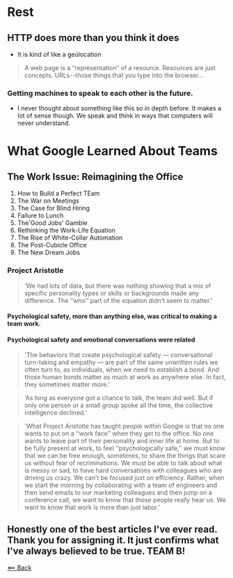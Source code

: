 # Rest
<!-- https://gist.github.com/brookr/5977550 -->

## HTTP does more than you think it does
- It is kind of like a geolocation

> A web page is a “representation” of a resource. Resources are just concepts. URLs--those things that you type into the browser...

### Getting machines to speak to each other is the future. 
- I never thought about something like this so in depth before. It makes a lot of sense though. We speak and think in ways that computers will never understand.

# What Google Learned About Teams
<!--by Charles Duhigg https://www.nytimes.com/2016/02/28/magazine/what-google-learned-from-its-quest-to-build-the-perfect-team.html -->

## The Work Issue: Reimagining the Office
1. How to Build a Perfect TEam
2. The War on Meetings
3. The Case for Blind Hiring
4. Failure to Lunch
5. The'Good Jobs' Gamble
6. Rethinking the Work-Life Equation
7. The Rise of White-Collar Automation
8. The Post-Cubicle Office
9. The New Dream Jobs

### Project Aristotle
> ‘We had lots of data, but there was nothing showing that a mix of specific personality types or skills or backgrounds made any difference. The ‘‘who’’ part of the equation didn’t seem to matter.’


#### Psychological safety, more than anything else, was critical to making a team work.


#### Psychological safety and emotional conversations were related
> 'The behaviors that create psychological safety — conversational turn-taking and empathy — are part of the same unwritten rules we often turn to, as individuals, when we need to establish a bond. And those human bonds matter as much at work as anywhere else. In fact, they sometimes matter more.'

> ‘As long as everyone got a chance to talk, the team did well. But if only one person or a small group spoke all the time, the collective intelligence declined.’

> 'What Project Aristotle has taught people within Google is that no one wants to put on a ‘‘work face’’ when they get to the office. No one wants to leave part of their personality and inner life at home. But to be fully present at work, to feel ‘‘psychologically safe,’’ we must know that we can be free enough, sometimes, to share the things that scare us without fear of recriminations. We must be able to talk about what is messy or sad, to have hard conversations with colleagues who are driving us crazy. We can’t be focused just on efficiency. Rather, when we start the morning by collaborating with a team of engineers and then send emails to our marketing colleagues and then jump on a conference call, we want to know that those people really hear us. We want to know that work is more than just labor.'

## Honestly one of the best articles I've ever read. Thank you for assigning it. It just confirms what I've always believed to be true. TEAM B!


[<== Back](README.md)